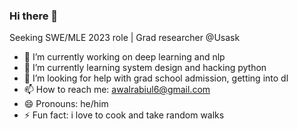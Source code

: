 ### Hi there 👋

Seeking SWE/MLE 2023 role | Grad researcher @Usask 

- 🔭 I’m currently working on deep learning and nlp
- 🌱 I’m currently learning system design and hacking python
- 🤔 I’m looking for help with grad school admission, getting into dl
- 📫 How to reach me: awalrabiul6@gmail.com
- 😄 Pronouns: he/him
- ⚡ Fun fact: i love to cook and take random walks

